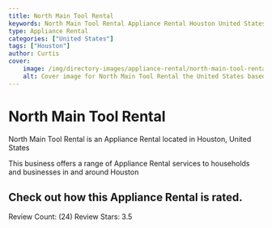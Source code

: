 ```yaml
---
title: North Main Tool Rental
keywords: North Main Tool Rental Appliance Rental Houston United States 
type: Appliance Rental 
categories: ["United States"]
tags: ["Houston"]
author: Curtis
cover:
    image: /img/directory-images/appliance-rental/north-main-tool-rental.webp
    alt: Cover image for North Main Tool Rental the United States based Appliance Rental servicing Houston 
---
```


# North Main Tool Rental
North Main Tool Rental is an Appliance Rental located in Houston, United States

This business offers a range of Appliance Rental services to households and businesses in and around Houston

## Check out how this Appliance Rental is rated.
Review Count: (24)
Review Stars: 3.5
